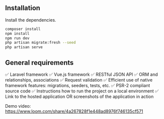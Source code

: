## Installation

Install the dependencies.

```sh
composer install
npm install
npm run dev
php artisan migrate:fresh --seed
php artisan serve
```

## General requirements

✅ Laravel framework
✅ Vue.js framework
✅ RESTful JSON API
✅ ORM and relationships, associations
✅ Request validation
✅ Efficient use of native framework features: migrations, seeders, tests, etc.
✅ PSR-2 compliant source code
✅ Instructions how to run the project on a local environment
✅ Link to the hosted application OR screenshots of the application in action

Demo video: https://www.loom.com/share/4a267828f1e448ad8976f746135cf571
